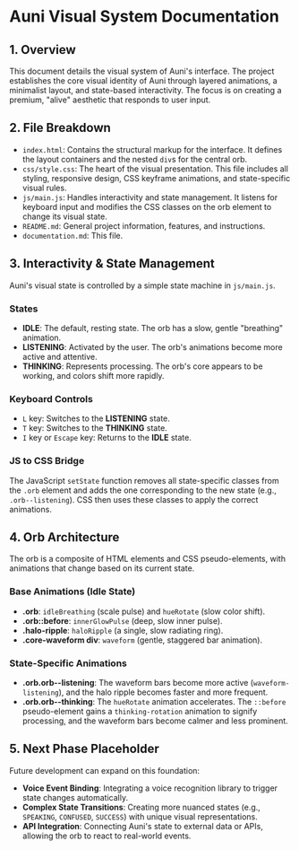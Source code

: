 # Auni Visual System Documentation

## 1. Overview

This document details the visual system of Auni's interface. The project establishes the core visual identity of Auni through layered animations, a minimalist layout, and state-based interactivity. The focus is on creating a premium, "alive" aesthetic that responds to user input.

## 2. File Breakdown

-   `index.html`: Contains the structural markup for the interface. It defines the layout containers and the nested `div`s for the central orb.
-   `css/style.css`: The heart of the visual presentation. This file includes all styling, responsive design, CSS keyframe animations, and state-specific visual rules.
-   `js/main.js`: Handles interactivity and state management. It listens for keyboard input and modifies the CSS classes on the orb element to change its visual state.
-   `README.md`: General project information, features, and instructions.
-   `documentation.md`: This file.

## 3. Interactivity & State Management

Auni's visual state is controlled by a simple state machine in `js/main.js`.

### States
-   **IDLE**: The default, resting state. The orb has a slow, gentle "breathing" animation.
-   **LISTENING**: Activated by the user. The orb's animations become more active and attentive.
-   **THINKING**: Represents processing. The orb's core appears to be working, and colors shift more rapidly.

### Keyboard Controls
-   `L` key: Switches to the **LISTENING** state.
-   `T` key: Switches to the **THINKING** state.
-   `I` key or `Escape` key: Returns to the **IDLE** state.

### JS to CSS Bridge
The JavaScript `setState` function removes all state-specific classes from the `.orb` element and adds the one corresponding to the new state (e.g., `.orb--listening`). CSS then uses these classes to apply the correct animations.

## 4. Orb Architecture

The orb is a composite of HTML elements and CSS pseudo-elements, with animations that change based on its current state.

### Base Animations (Idle State)
-   **.orb**: `idleBreathing` (scale pulse) and `hueRotate` (slow color shift).
-   **.orb::before**: `innerGlowPulse` (deep, slow inner pulse).
-   **.halo-ripple**: `haloRipple` (a single, slow radiating ring).
-   **.core-waveform div**: `waveform` (gentle, staggered bar animation).

### State-Specific Animations
-   **.orb.orb--listening**: The waveform bars become more active (`waveform-listening`), and the halo ripple becomes faster and more frequent.
-   **.orb.orb--thinking**: The `hueRotate` animation accelerates. The `::before` pseudo-element gains a `thinking-rotation` animation to signify processing, and the waveform bars become calmer and less prominent.

## 5. Next Phase Placeholder

Future development can expand on this foundation:
-   **Voice Event Binding**: Integrating a voice recognition library to trigger state changes automatically.
-   **Complex State Transitions**: Creating more nuanced states (e.g., `SPEAKING`, `CONFUSED`, `SUCCESS`) with unique visual representations.
-   **API Integration**: Connecting Auni's state to external data or APIs, allowing the orb to react to real-world events.

